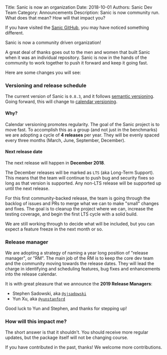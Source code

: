 Title: Sanic is now an organization
Date: 2018-10-01
Authors: Sanic Dev Team
Category: Announcements
Description: Sanic is now community run. What does that mean? How will that impact you?

If you have visited the [Sanic GitHub](https://github.com/huge-success/sanic), you may have noticed something different.

Sanic is now a community driven organization!

A great deal of thanks goes out to the men and women that built Sanic when it was an individual repository. Sanic is now in the hands of the community to work together to push it forward and keep it going fast.

Here are some changes you will see:

### Versioning and release schedule

The current version of Sanic is `0.8.3`, and it follows [semantic versioning](https://semver.org/). Going forward, this will change to [calendar versioning](https://calver.org/).

#### Why?

Calendar versioning promotes regularity. The goal of the Sanic project is to move fast. To accomplish this as a group (and not just in the benchmarks) we are adopting a cycle of **4 releases** per year. They will be evenly spaced every three months (March, June, September, December).

#### Next release date

The next release will happen in **December 2018**.

The December releases will be marked as `LTS` (aka Long-Term Support). This means that the team will continue to push bug and security fixes so long as that version is supported. Any non-LTS release will be supported up until the next release.

For this first community-backed release, the team is going through the backlog of issues and PRs to merge what we can to make "small" changes and fixes. The goal is to cleanup the project where we can, increase the testing coverage, and begin the first LTS cycle with a solid build.

We are still working through to decide what will be included, but you can expect a feature freeze in the next month or so.

### Release manager

We are adopting a strategy of naming a year long position of "release manager", or "RM". The main job of the RM is to keep the core dev team and the community moving towards the release dates. They will lead the charge in identifying and scheduling features, bug fixes and enhancements into the release calendar.

It is with great pleasure that we announce the **2019 Release Managers**:

- Stephen Sadowski, aka [`@sjsadowski`](https://github.com/sjsadowski)
- Yun Xu, aka [`@yunstanford`](https://github.com/yunstanford)

Good luck to Yun and Stephen, and thanks for stepping up!

### How will this impact me?

The short answer is that it shouldn't. You should receive more regular updates, but the package itself will not be changing course.

If you have contributed in the past, thanks! We welcome more contributions.
